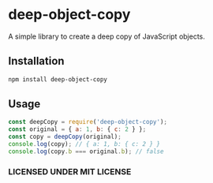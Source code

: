# deep-object-copy

A simple library to create a deep copy of JavaScript objects.

## Installation

```bash
npm install deep-object-copy
```

## Usage

```js
const deepCopy = require('deep-object-copy');
const original = { a: 1, b: { c: 2 } };
const copy = deepCopy(original);
console.log(copy); // { a: 1, b: { c: 2 } }
console.log(copy.b === original.b); // false
```

### LICENSED UNDER MIT LICENSE

